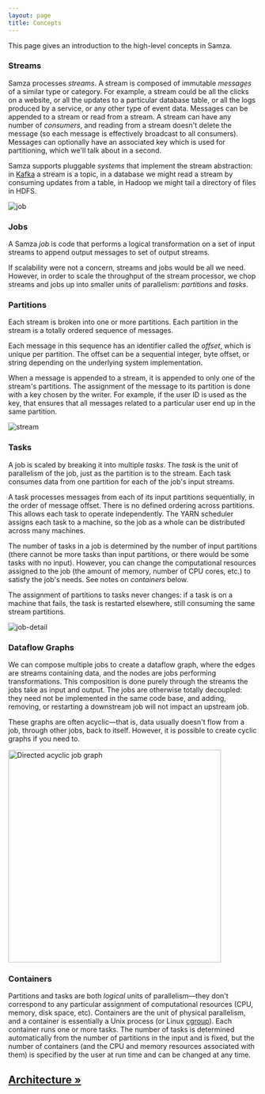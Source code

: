 ```yaml
---
layout: page
title: Concepts
---
```

<!--
   Licensed to the Apache Software Foundation (ASF) under one or more
   contributor license agreements.  See the NOTICE file distributed with
   this work for additional information regarding copyright ownership.
   The ASF licenses this file to You under the Apache License, Version 2.0
   (the "License"); you may not use this file except in compliance with
   the License.  You may obtain a copy of the License at

       http://www.apache.org/licenses/LICENSE-2.0

   Unless required by applicable law or agreed to in writing, software
   distributed under the License is distributed on an "AS IS" BASIS,
   WITHOUT WARRANTIES OR CONDITIONS OF ANY KIND, either express or implied.
   See the License for the specific language governing permissions and
   limitations under the License.
-->

This page gives an introduction to the high-level concepts in Samza.

### Streams

Samza processes *streams*. A stream is composed of immutable *messages* of a similar type or category. For example, a stream could be all the clicks on a website, or all the updates to a particular database table, or all the logs produced by a service, or any other type of event data. Messages can be appended to a stream or read from a stream. A stream can have any number of *consumers*, and reading from a stream doesn't delete the message (so each message is effectively broadcast to all consumers). Messages can optionally have an associated key which is used for partitioning, which we'll talk about in a second.

Samza supports pluggable *systems* that implement the stream abstraction: in [Kafka](https://kafka.apache.org/) a stream is a topic, in a database we might read a stream by consuming updates from a table, in Hadoop we might tail a directory of files in HDFS.

![job](/img/{{site.version}}/learn/documentation/introduction/job.png)

### Jobs

A Samza *job* is code that performs a logical transformation on a set of input streams to append output messages to set of output streams.

If scalability were not a concern, streams and jobs would be all we need. However, in order to scale the throughput of the stream processor, we chop streams and jobs up into smaller units of parallelism: *partitions* and *tasks*.

### Partitions

Each stream is broken into one or more partitions. Each partition in the stream is a totally ordered sequence of messages.

Each message in this sequence has an identifier called the *offset*, which is unique per partition. The offset can be a sequential integer, byte offset, or string depending on the underlying system implementation.

When a message is appended to a stream, it is appended to only one of the stream's partitions. The assignment of the message to its partition is done with a key chosen by the writer. For example, if the user ID is used as the key, that ensures that all messages related to a particular user end up in the same partition.

![stream](/img/{{site.version}}/learn/documentation/introduction/stream.png)

### Tasks

A job is scaled by breaking it into multiple *tasks*. The *task* is the unit of parallelism of the job, just as the partition is to the stream. Each task consumes data from one partition for each of the job's input streams.

A task processes messages from each of its input partitions sequentially, in the order of message offset. There is no defined ordering across partitions. This allows each task to operate independently. The YARN scheduler assigns each task to a machine, so the job as a whole can be distributed across many machines.

The number of tasks in a job is determined by the number of input partitions (there cannot be more tasks than input partitions, or there would be some tasks with no input). However, you can change the computational resources assigned to the job (the amount of memory, number of CPU cores, etc.) to satisfy the job's needs. See notes on *containers* below.

The assignment of partitions to tasks never changes: if a task is on a machine that fails, the task is restarted elsewhere, still consuming the same stream partitions.

![job-detail](/img/{{site.version}}/learn/documentation/introduction/job_detail.png)

### Dataflow Graphs

We can compose multiple jobs to create a dataflow graph, where the edges are streams containing data, and the nodes are jobs performing transformations. This composition is done purely through the streams the jobs take as input and output. The jobs are otherwise totally decoupled: they need not be implemented in the same code base, and adding, removing, or restarting a downstream job will not impact an upstream job.

These graphs are often acyclic&mdash;that is, data usually doesn't flow from a job, through other jobs, back to itself. However, it is possible to create cyclic graphs if you need to.

<img src="/img/{{site.version}}/learn/documentation/introduction/dag.png" width="430" alt="Directed acyclic job graph">

### Containers

Partitions and tasks are both *logical* units of parallelism&mdash;they don't correspond to any particular assignment of computational resources (CPU, memory, disk space, etc). Containers are the unit of physical parallelism, and a container is essentially a Unix process (or Linux [cgroup](http://en.wikipedia.org/wiki/Cgroups)). Each container runs one or more tasks. The number of tasks is determined automatically from the number of partitions in the input and is fixed, but the number of containers (and the CPU and memory resources associated with them) is specified by the user at run time and can be changed at any time.

## [Architecture &raquo;](architecture.html)
